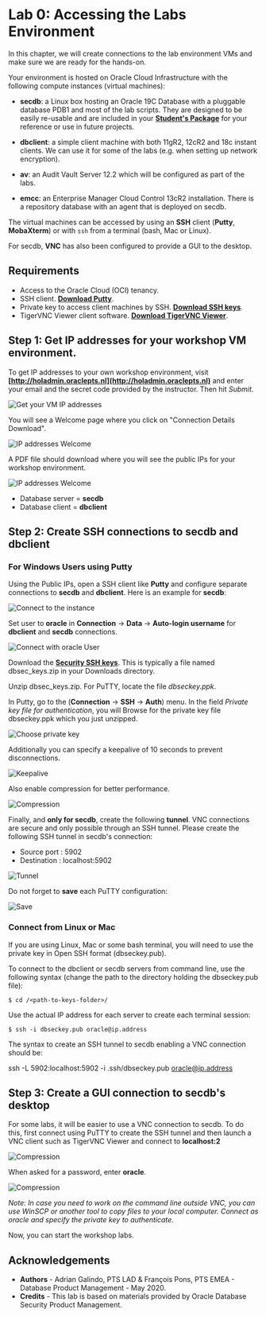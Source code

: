 # Lab 0: Accessing the Labs Environment

In this chapter, we will create connections to the lab environment VMs and make sure we are ready for the hands-on.

Your environment is hosted on Oracle Cloud Infrastructure with the following compute instances (virtual machines):

* **secdb**: a Linux box hosting an Oracle 19C Database with a pluggable database PDB1 and most of the lab scripts. They are designed to be easily re-usable and are included in your [**Student's Package**](./files/Package.zip) for your reference or use in future projects.

* **dbclient**: a simple client machine with both 11gR2, 12cR2 and 18c instant clients. We can use it for some of the labs (e.g. when setting up network encryption).

* **av**: an Audit Vault Server 12.2 which will be configured as part of the labs.

* **emcc**: an Enterprise Manager Cloud Control 13cR2 installation.  There is a repository database with an agent that is deployed on secdb.

The virtual machines can be accessed by using an **SSH** client (**Putty**, **MobaXterm**) or with `ssh` from a terminal (bash, Mac or Linux).

For secdb, **VNC** has also been configured to provide a GUI to the desktop.

## Requirements

* Access to the Oracle Cloud (OCI) tenancy. 
* SSH client. **[Download Putty](https://www.putty.org/)**.
* Private key to access client machines by SSH. **[Download SSH keys](./files/dbsec_keys.zip)**.
* TigerVNC Viewer client software.  **[Download TigerVNC Viewer](https://tigervnc.org/)**.

## Step 1: Get IP addresses for your workshop VM environment. ##

To get IP addresses to your own workshop environment, visit **[http://holadmin.oraclepts.nl](http://holadmin.oraclepts.nl)** and enter your email and the secret code provided by the instructor.  Then hit *Submit*.

![Get your VM IP addresses](./images/Lab000_Step0_1.png "")

You will see a Welcome page where you click on "Connection Details Download".

![IP addresses Welcome](./images/Lab000_Step0_2.png "")

A PDF file should download where you will see the public IPs for your workshop environment.  

![IP addresses Welcome](./images/Lab000_Step0_3.png "")

- Database server = **secdb**
- Database client = **dbclient**

## Step 2: Create SSH connections to secdb and dbclient ##

### For Windows Users using Putty

Using the Public IPs, open a SSH client like **Putty** and configure separate connections to **secdb** and **dbclient**. Here is an example for **secdb**:

![Connect to the instance](./images/Lab000_Step1_1.png "")

Set user to **oracle** in **Connection** -> **Data** -> **Auto-login username** for **dbclient** and **secdb** connections.

![Connect with oracle User](./images/Lab000_Step1_2.png "")

Download the **[Security SSH keys](./files/dbsec_keys.zip)**.  This is typically a file named dbsec\_keys.zip in your Downloads directory.  

Unzip dbsec\_keys.zip.  For PuTTY, locate the file *dbseckey.ppk*.

In Putty, go to the (**Connection** -> **SSH** -> **Auth**) menu. In the field *Private key file for authentication*, you will Browse for the private key file dbseckey.ppk which you just unzipped. 

![Choose private key](./images/Lab000_Step1_3.png )

Additionally you can specify a keepalive of 10 seconds to prevent disconnections.

![Keepalive](./images/Lab000_Step1_4.png "")

Also enable compression for better performance.

![Compression](./images/Lab000_Step1_5.png )

Finally, and **only for secdb**, create the following **tunnel**. VNC connections are secure and only possible through an SSH tunnel. Please create the following SSH tunnel in secdb's connection:

*	Source port : 5902
*	Destination : localhost:5902

![Tunnel](./images/Lab000_Step1_6.png )

Do not forget to **save** each PuTTY configuration:

![Save](./images/Lab000_Step1_7.png )


### Connect from Linux or Mac

If you are using Linux, Mac or some bash terminal, you will need to use the private key in Open SSH format (dbseckey.pub).

To connect to the dbclient or secdb servers from command line, use the following syntax (change the path to the directory holding the dbseckey.pub file):

    $ cd /<path-to-keys-folder>/

Use the actual IP address for each server to create each terminal session:

    $ ssh -i dbseckey.pub oracle@ip.address

The syntax to create an SSH tunnel to secdb enabling a VNC connection should be:

  ssh -L 5902:localhost:5902 -i .ssh/dbseckey.pub oracle@ip.address

## Step 3: Create a GUI connection to secdb's desktop

For some labs, it will be easier to use a VNC connection to secdb. To do this, first connect using PuTTY to create the SSH tunnel and then launch a VNC client such as TigerVNC Viewer and connect to **localhost:2**

![Compression](./images/Lab000_Step1_8.png )

When asked for a password, enter **oracle**.

![Compression](./images/Lab000_Step1_9.png )

*Note: In case you need to work on the command line outside VNC, you can use WinSCP or another tool to copy files to your local computer. Connect as oracle and specify the private key to authenticate.*

Now, you can start the workshop labs.

## Acknowledgements

- **Authors** - Adrian Galindo, PTS LAD & François Pons, PTS EMEA - Database Product Management - May 2020.
- **Credits** - This lab is based on materials provided by Oracle Database Security Product Management.
